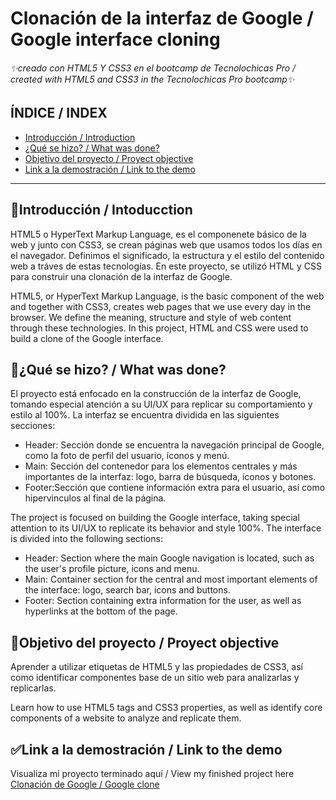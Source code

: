 # Clonación de la interfaz de Google / Google interface cloning
###### ✨creado con HTML5 Y CSS3 en el bootcamp de Tecnolochicas Pro / created with HTML5 and CSS3 in the Tecnolochicas Pro bootcamp✨

## ÍNDICE / INDEX
* [ Introducción / Introduction](https://github.com/MinervaCastillo/Google-clone/blob/main/README.md#introducci%C3%B3n--intoducction)
* [ ¿Qué se hizo? / What was done?](https://github.com/MinervaCastillo/Google-clone/blob/main/README.md#qu%C3%A9-se-hizo--what-was-done)
* [ Objetivo del proyecto / Proyect objective](https://github.com/MinervaCastillo/Google-clone/blob/main/README.md#objetivo-del-proyecto--proyect-objective)
* [ Link a la demostración / Link to the demo ](https://github.com/MinervaCastillo/Google-clone/blob/main/README.md#link-a-la-demostraci%C3%B3n--link-to-the-demo
)

***

## 📃Introducción / Intoducction
HTML5 o HyperText Markup Language, es el componenete básico de la web y junto con CSS3, se crean páginas web que usamos todos los días en el navegador. Definimos el significado, la estructura y el estilo del contenido web a tráves de estas tecnologías.
En este proyecto, se utilizó HTML y CSS para construir una clonación de la interfaz de Google.

HTML5, or HyperText Markup Language, is the basic component of the web and together with CSS3, creates web pages that we use every day in the browser. We define the meaning, structure and style of web content through these technologies.
In this project, HTML and CSS were used to build a clone of the Google interface.

## 🔎¿Qué se hizo? / What was done?
El proyecto está enfocado en la construcción de la interfaz de Google, tomando especial atención a su UI/UX para replicar su comportamiento y estilo al 100%. La interfaz se encuentra dividida en las siguientes secciones: 

* Header: Sección donde se encuentra la navegación principal de Google, como la foto de perfil del usuario, íconos y menú.
* Main: Sección del contenedor para los elementos centrales y más importantes de la interfaz: logo, barra de búsqueda, íconos y botones.
* Footer:Sección que contiene información extra para el usuario, así como hipervinculos al final de la página.

The project is focused on building the Google interface, taking special attention to its UI/UX to replicate its behavior and style 100%. The interface is divided into the following sections: 

* Header: Section where the main Google navigation is located, such as the user's profile picture, icons and menu.
* Main: Container section for the central and most important elements of the interface: logo, search bar, icons and buttons.
* Footer: Section containing extra information for the user, as well as hyperlinks at the bottom of the page.

## 🎯Objetivo del proyecto / Proyect objective
Aprender a utilizar etiquetas de HTML5 y las propiedades de CSS3, así como identificar componentes base de un sitio web para analizarlas y replicarlas.

Learn how to use HTML5 tags and CSS3 properties, as well as identify core components of a website to analyze and replicate them.

## ✅Link a la demostración / Link to the demo
Visualiza mi proyecto terminado aquí / View my finished project here [Clonación de Google / Google clone](https://minervacastillo.github.io/Google-clone/)




